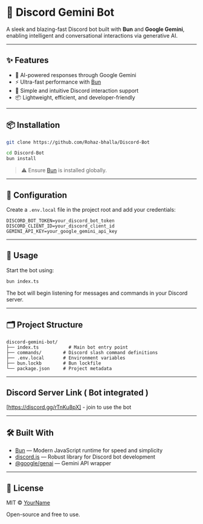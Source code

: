 # 🤖 Discord Gemini Bot

A sleek and blazing-fast Discord bot built with **Bun** and **Google Gemini**, enabling intelligent and conversational interactions via generative AI.

---

## ✨ Features

* 🧠 AI-powered responses through Google Gemini
* ⚡ Ultra-fast performance with [Bun](https://bun.sh/)
* 💬 Simple and intuitive Discord interaction support
* 📦 Lightweight, efficient, and developer-friendly

---

## 📦 Installation

```bash
git clone https://github.com/Rohaz-bhalla/Discord-Bot

cd Discord-Bot
bun install
```

> ⚠️ Ensure [Bun](https://bun.sh/) is installed globally.

---

## 🔑 Configuration

Create a `.env.local` file in the project root and add your credentials:

```env
DISCORD_BOT_TOKEN=your_discord_bot_token
DISCORD_CLIENT_ID=your_discord_client_id
GEMINI_API_KEY=your_google_gemini_api_key
```

---

## 🚀 Usage

Start the bot using:

```bash
bun index.ts
```

The bot will begin listening for messages and commands in your Discord server.

---

## 🗂️ Project Structure

```
discord-gemini-bot/
├── index.ts           # Main bot entry point
├── commands/        # Discord slash command definitions
├── .env.local       # Environment variables
├── bun.lockb        # Bun lockfile
└── package.json     # Project metadata
```

---

## Discord Server Link ( Bot integrated )

[https://discord.gg/rTnKu8pX]  - join to use the bot

---


## 🛠️ Built With

* [Bun](https://bun.sh/) — Modern JavaScript runtime for speed and simplicity
* [discord.js](https://discord.js.org/) — Robust library for Discord bot development
* [@google/genai](https://www.npmjs.com/package/@google/genai) — Gemini API wrapper

---

## 📜 License

MIT © [YourName](https://github.com/your-username)

Open-source and free to use.
